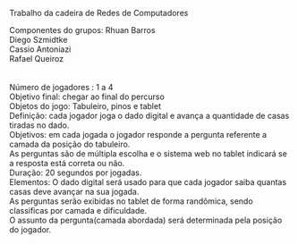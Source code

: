 Trabalho da cadeira de Redes de Computadores

Componentes do grupos:
Rhuan Barros
<br>
Diego Szmidtke
<br>
Cassio Antoniazi
<br>
Rafael Queiroz
<br>
<br>
<br>
Número de jogadores : 1 a 4
<br>
Objetivo final: chegar ao final do percurso
<br>
Objetos do jogo: Tabuleiro, pinos e tablet
<br>
Definição: cada jogador joga o dado digital e avança a quantidade de casas tiradas no dado.
<br>
Objetivos: em cada jogada o jogador responde a pergunta referente a camada da posição do tabuleiro. 
<br>
As perguntas são de múltipla escolha e o sistema web no tablet indicará se a resposta está correta ou não.
<br>
Duração: 20 segundos por jogadas.
<br>
Elementos: O dado digital será usado para que cada jogador saiba quantas casas deve avançar na sua jogada. 
<br>
As perguntas serão exibidas no tablet de forma randômica, sendo classificas por camada e dificuldade. 
<br>
O assunto da pergunta(camada abordada) será determinada pela posição do jogador.